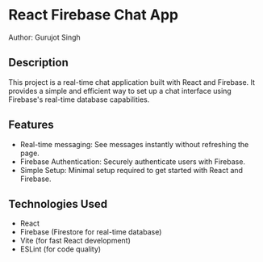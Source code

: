 # React Firebase Chat App

Author: Gurujot Singh

## Description

This project is a real-time chat application built with React and Firebase. It provides a simple and efficient way to set up a chat interface using Firebase's real-time database capabilities.

## Features

- Real-time messaging: See messages instantly without refreshing the page.
- Firebase Authentication: Securely authenticate users with Firebase.
- Simple Setup: Minimal setup required to get started with React and Firebase.

## Technologies Used

- React
- Firebase (Firestore for real-time database)
- Vite (for fast React development)
- ESLint (for code quality)